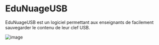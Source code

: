 # EduNuageUSB

EduNuageUSB est un logiciel permettant aux enseignants de facilement sauvegarder le contenu de leur clef USB.

![image](https://user-images.githubusercontent.com/53106394/196740520-04b3c2bc-b0c8-4d9b-86c6-b685b6f72da2.png)
